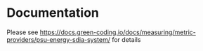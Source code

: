# Documentation

Please see https://docs.green-coding.io/docs/measuring/metric-providers/psu-energy-sdia-system/ for details
```
